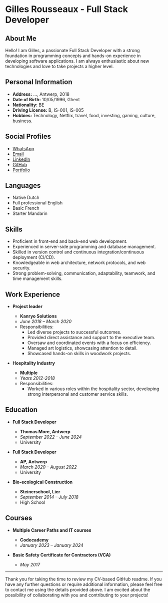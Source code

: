 # Gilles Rousseaux - Full Stack Developer

<p align="center">
<!--   <img src="https://your-image-url.com" alt="Profile Picture"> -->
</p>

## About Me

Hello! I am Gilles, a passionate Full Stack Developer with a strong foundation in programming concepts and hands-on experience in developing software applications. I am always enthusiastic about new technologies and love to take projects a higher level.

## Personal Information

- **Address:** ..., Antwerp, 2018
- **Date of Birth:** 10/05/1996, Ghent
- **Nationality:** BE
- **Driving License:** B, IS-001, IS-005
- **Hobbies:** Technology, Netflix, travel, food, investing, gaming, culture, business.

## Social Profiles

- [WhatsApp](https://wa.me/32473117171)
- [Email](mailto:gllsrssx.be)
- [LinkedIn](https://www.linkedin.com/in/gllsrssx)
- [GitHub](https://github.com/gllsrssx)
- [Portfolio](https://www.rssx.eu)

## Languages

- Native Dutch 
- Full professional English 
- Basic French  
- Starter Mandarin   

## Skills

- Proficient in front-end and back-end web development. 
- Experienced in server-side programming and database management. 
- Skilled in version control and continuous integration/continuous deployment (CI/CD). 
- Knowledgeable in web architecture, network protocols, and web security. 
- Strong problem-solving, communication, adaptability, teamwork, and time management skills. 

## Work Experience

- **Project leader**
  - **Kanryo Solutions**
  - *June 2018 – March 2020*
  - Responsibilities:
    - Led diverse projects to successful outcomes.
    - Provided direct assistance and support to the executive team.
    - Oversaw and coordinated events with a focus on efficiency.
    - Managed art logistics, showcasing attention to detail.
    - Showcased hands-on skills in woodwork projects.

- **Hospitality Industry**
  - **Multiple**
  - *Years 2012-2018*
  - Responsibilities:
    - Worked in various roles within the hospitality sector, developing strong interpersonal and customer service skills.

## Education

- **Full Stack Developer**
  - **Thomas More, Antwerp**
  - *September 2022 – June 2024*
  - University

- **Full Stack Developer**
  - **AP, Antwerp**
  - *March 2020 – August 2022*
  - University

- **Bio-ecological Construction**
  - **Steinerschool, Lier**
  - *September 2014 – July 2018*
  - High School

## Courses

- **Multiple Career Paths and IT courses**
  - **Codecademy**
  - *January 2023 – January 2024*

- **Basic Safety Certificate for Contractors (VCA)**
  - *May 2017*

---

Thank you for taking the time to review my CV-based GitHub readme. If you have any further questions or require additional information, please feel free to contact me using the details provided above. I am excited about the possibility of collaborating with you and contributing to your projects!
